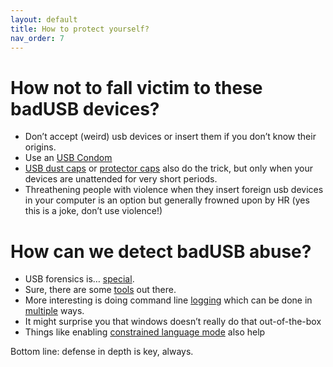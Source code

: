 ```yaml
---
layout: default
title: How to protect yourself?
nav_order: 7
---
```

# How not to fall victim to these badUSB devices?

- Don’t accept (weird) usb devices or insert them if you don’t know their origins.
- Use an [USB Condom](https://www.zdnet.com/article/flying-this-weekend-this-6-usb-condom-will-protect-your-data-from-suspicious-outlets/)
- [USB dust caps](https://www.amazon.com/Usb-Port-Caps/s?k=Usb+Port+Caps) or [protector caps](https://www.amazon.com/Blocker-Non-Removable-Protector-Moisture-Information/dp/B0B9MY9KZC?th=1) also do the trick, but only when your devices are unattended for very short periods.
- Threathening people with violence when they insert foreign usb devices in your computer is an option but generally frowned upon by HR (yes this is a joke, don’t use violence!)
# How can we detect badUSB abuse?

- USB forensics is… [special](https://www.youtube.com/watch?v=b4KyGhh75Qc).
- Sure, there are some [tools](https://www.nirsoft.net/utils/usb_devices_view.html) out there.
- More interesting is doing command line [logging](https://docs.splunk.com/Documentation/UBA/5.2.0/GetDataIn/AddPowerShell#:~:text=To%20enable%20module%20logging%3A,on%20Module%20Logging%20to%20enabled.) which can be done in [multiple](https://adamtheautomator.com/powershell-logging-2/) ways.
-   It might surprise you that windows doesn’t really do that out-of-the-box
- Things like enabling [constrained language mode](https://devblogs.microsoft.com/powershell/powershell-constrained-language-mode/) also help

Bottom line: defense in depth is key, always.
